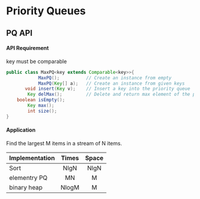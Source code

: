 # Priority Queues
## PQ API
#### API Requirement
key must be comparable
```java
public class MaxPQ<key extends Comparable<key>>{
            MaxPQ();          // Create an instance from empty
            MaxPQ(Key[] a);   // Create an instance from given keys 
       void insert(Key v);    // Insert a key into the priority queue
        Key delMax();         // Delete and return max element of the priority queue
    boolean isEmpty();        
        Key max();
        int size();
}
```
#### Application 
Find the largest M items in a stream of N items.

| Implementation | Times   | Space |
|:---------------|:-------:|:-----:|
|Sort            | NlgN    | NlgN  |
|elementry PQ    | MN      | M     | 
|binary heap     | NlogM   | M     | 

